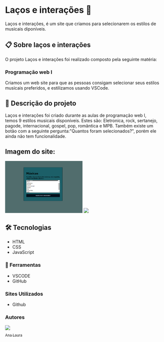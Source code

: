 # Laços e interações 🚀 
Laços e interações, é um site que criamos para selecionarem os estilos de musicais diponíveis.
## 📋 Sobre laços e interações
O projeto Laços e interações foi realizado composto pela seguinte matéria:
### Programação web I
Criamos um web site para que as pessoas consigam selecionar seus estilos musicais preferidos, e estilizamos usando VSCode.
## 📄 Descrição do projeto
Laços e interações foi criado durante as aulas de programação web I, temos 9 estilos musicais disponíveis. Estes são: Eletronica, rock, sertanejo, pagode, internacional, gospel, pop, romântica e MPB. Também existe um botão com a seguinte pergunta:"Quantos foram selecionados?", porém ele ainda não tem funcionalidade.
## Imagem do site:
<img src="Captura de tela 2024-05-16 114051.png" width="50%"> <img src="img3.png" width="50%"> <br>



## 🛠️ Tecnologias  
* HTML
* CSS
* JavaScript
### 🔧 Ferramentas
* VSCODE
* GitHub
### Sites Utilizados
* Github
### Autores 
 [<img loading="lazy" src="https://user-images.githubusercontent.com/140809968/272249265-389c8791-1744-4a19-a9a0-fde05e6dd499.jpg" width=95><br><sub>Ana Laura</sub>](https://github.com/anacenali) 

 
